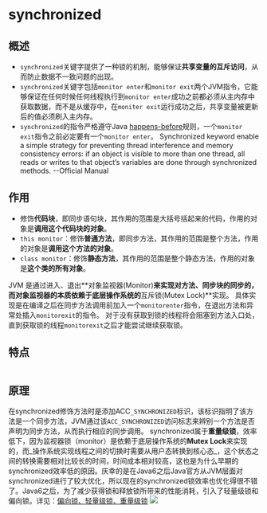 # synchronized

## 概述

- `synchronized`关键字提供了一种锁的机制，能够保证**共享变量的互斥访问**，从而防止数据不一致问题的出现。
- `synchronized`关键字包括`monitor enter`和`monitor exit`两个JVM指令，它能够保证在任何时候任何线程执行到`monitor enter`成功之前都必须从主内存中获取数据，而不是从缓存中，在`moniter exit`运行成功之后，共享变量被更新后的值必须刷入主内存。![]()
- `synchronized`的指令严格遵守Java [happens-before][1]规则，一个`monitor exit`指令之前必定要有一个`monitor enter`。
Synchronized keyword enable a simple strategy for preventing thread interference and memory consistency errors: if an object is visible to more than one thread, all reads or writes to that object’s variables are done through synchronized methods. --Official Manual

## 作用

- 修饰**代码块**，即同步语句块，其作用的范围是大括号括起来的代码，作用的对象是**调用这个代码块的对象**。
- `this monitor`：修饰**普通方法**，即同步方法，其作用的范围是整个方法，作用的对象是**调用这个方法的对象**。
- `class monitor`：修饰**静态方法**，其作用的范围是整个静态方法，作用的对象是**这个类的所有对象**。

JVM 是通过进入、退出**对象监视器(Monitor)**来实现对方法、同步块的同步的，而对象监视器的本质依赖于底层操作系统的**互斥锁(Mutex Lock)**实现。
具体实现是在编译之后在同步方法调用前加入一个`monitorenter`指令，在退出方法和异常处插入`monitorexit`的指令。
对于没有获取到锁的线程将会阻塞到方法入口处，直到获取锁的线程`monitorexit`之后才能尝试继续获取锁。

## 特点

![]()

## 原理
在synchronized修饰方法时是添加ACC`_SYNCHRONIZED`标识，该标识指明了该方法是一个同步方法，JVM通过该`ACC_SYNCHRONIZED`访问标志来辨别一个方法是否声明为同步方法，从而执行相应的同步调用。
synchronized属于**重量级锁**，效率低下，因为监视器锁（monitor）是依赖于底层操作系统的**Mutex Lock**来实现的，而_操作系统实现线程之间的切换时需要从用户态转换到核心态_，这个状态之间的转换需要相对比较长的时间，时间成本相对较高，这也是为什么早期的synchronized效率低的原因。庆幸的是在Java6之后Java官方从JVM层面对synchronized进行了较大优化，所以现在的synchronized锁效率也优化得很不错了。Java6之后，为了减少获得锁和释放锁所带来的性能消耗，引入了轻量级锁和偏向锁。详见：[偏向锁、轻量级锁、重量级锁][2]
![][image-3]

[1]:	ulysses://x-callback-url/open?id=9BX-MsWKIEROne-bD04B-w
[2]:	ulysses://x-callback-url/open?id=e0zmPAyfKSWMZVFswCSEQA "偏向锁、轻量级锁、重量级锁"

[image-3]:	https://raw.githubusercontent.com/zhangpengnian/ImageRepository/master/img/20191006125013.jpg